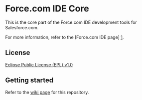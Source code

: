 Force.com IDE Core
========

This is the core part of the Force.com IDE development tools for
Salesforce.com.

For more information, refer to the [Force.com IDE page] [1].

License
-------

[Eclipse Public License (EPL) v1.0][2]

[1]: https://developer.salesforce.com/page/Force.com_IDE
[2]: http://wiki.eclipse.org/EPL

Getting started
---------------

Refer to the [wiki page](wiki/Getting-started) for this repository.
